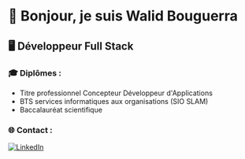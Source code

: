 # 👋 Bonjour, je suis Walid Bouguerra

## 🖥 Développeur Full Stack

### 🎓 Diplômes :
- Titre professionnel Concepteur Développeur d'Applications
- BTS services informatiques aux organisations (SIO SLAM)
- Baccalauréat scientifique

### 🌐 Contact :
[![LinkedIn](https://img.shields.io/badge/LinkedIn-%230077B5.svg?logo=linkedin&logoColor=white)](https://linkedin.com/in/walid-bouguerra) 


